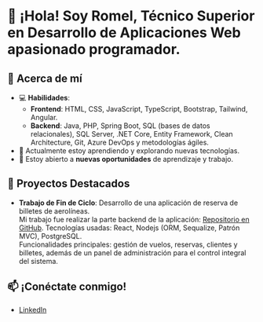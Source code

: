
# 👋 ¡Hola! Soy Romel, Técnico Superior en Desarrollo de Aplicaciones Web apasionado programador.

## 🚀 Acerca de mí
- 💻 **Habilidades**:
    - **Frontend**: HTML, CSS, JavaScript, TypeScript, Bootstrap, Tailwind, Angular.
    - **Backend**: Java, PHP, Spring Boot,  SQL (bases de datos relacionales), SQL Server, .NET Core, Entity Framework, Clean Architecture, Git, Azure DevOps y metodologías ágiles.
- 🌱 Actualmente estoy aprendiendo y explorando nuevas tecnologías.
- 👥 Estoy abierto a **nuevas oportunidades** de aprendizaje y trabajo.

## 🔧 Proyectos Destacados 

- **Trabajo de Fin de Ciclo**: Desarrollo de una aplicación de reserva de billetes de aerolíneas.  
  Mi trabajo fue realizar la parte backend de la aplicación: [Repositorio en GitHub](https://github.com/romga24/NodeJS_MVC_PostgreSQL.git). 
  Tecnologías usadas: React, Nodejs (ORM, Sequalize, Patrón MVC), PostgreSQL.  
  Funcionalidades principales: gestión de vuelos, reservas, clientes y billetes, además de un panel de administración para el control integral del sistema.


## 📫 ¡Conéctate conmigo!
- [LinkedIn](https://www.linkedin.com/in/romel-romero-garc%C3%ADa-228144298/)







